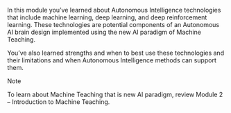 In this module you’ve learned about Autonomous Intelligence technologies that include machine learning, deep learning, and deep reinforcement learning. These technologies are potential components of an Autonomous AI brain design implemented using the new AI paradigm of Machine Teaching.

You’ve also learned strengths and when to best use these technologies and their limitations and when Autonomous Intelligence methods can support them.

> [!NOTE]
> To learn about Machine Teaching that is new AI paradigm, review Module 2 – Introduction to Machine Teaching.
